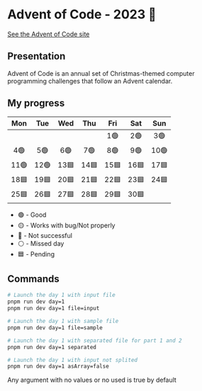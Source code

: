 # Advent of Code - 2023 🎅

[See the Advent of Code site](https://adventofcode.com/)

## Presentation 

Advent of Code is an annual set of Christmas-themed computer programming challenges that follow an Advent calendar.

## My progress

|	Mon	  |	Tue	  |	Wed	  |	Thu	  |	Fri	  |	Sat	  |	Sun	  |
| :---: | :---: | :---: | :---: | :---: | :---: | :---: |
|		    |		    |		    |		    |	1🟢   |	2🟢	  |	3🟢	|
|	4🟢	  |	5🟢	  |	6🟢	  |	7🟢	  |	8🟢	  |	9🟢	  |	10🟢	|
|	11🟢	|	12🟢	|	13🟦	|	14🟦	|	15🟦	|	16🟦	|	17🟦	|
|	18🟦	|	19🟦	|	20🟦	|	21🟦	|	22🟦	|	23🟦	|	24🟦	|
|	25🟦	|	26🟦	|	27🟦	|	28🟦	|	29🟦	|	30🟦	|		    |

- 🟢 - Good
- 🟡 - Works with bug/Not properly
- 🔴 - Not successful
- ⚪ - Missed day
- 🟦 - Pending

## Commands

```bash
# Launch the day 1 with input file
pnpm run dev day=1
pnpm run dev day=1 file=input

# Launch the day 1 with sample file
pnpm run dev day=1 file=sample

# Launch the day 1 with separated file for part 1 and 2
pnpm run dev day=1 separated

# Launch the day 1 with input not splited
pnpm run dev day=1 asArray=false
```

Any argument with no values or no used is true by default